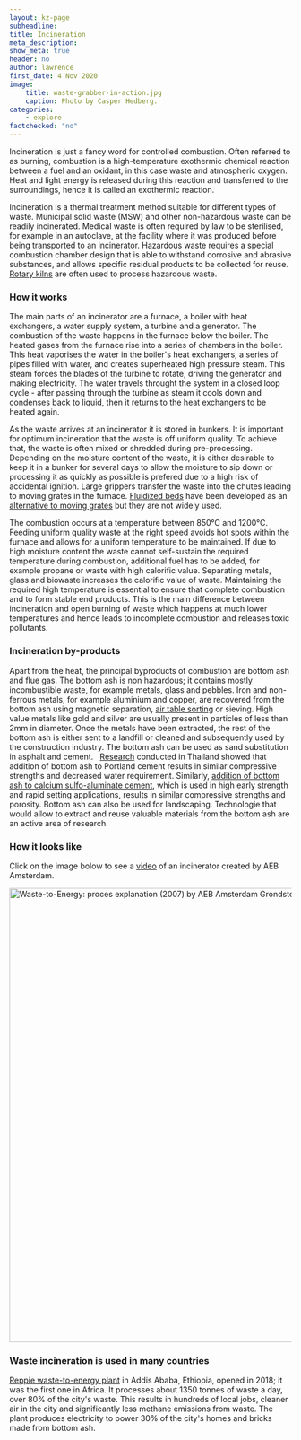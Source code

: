 ```yaml
---
layout: kz-page
subheadline: 
title: Incineration
meta_description:
show_meta: true
header: no
author: lawrence
first_date: 4 Nov 2020
image:
    title: waste-grabber-in-action.jpg
    caption: Photo by Casper Hedberg.
categories:
    - explore
factchecked: "no"
---
```


<!-- what is it -->
Incineration is just a fancy word for controlled combustion.
Often referred to as burning, combustion is a high-temperature exothermic chemical reaction between a fuel and an oxidant, in this case waste and atmospheric oxygen.
Heat and light energy is released during this reaction and transferred to the surroundings, hence it is called an exothermic reaction.


Incineration is a thermal treatment method suitable for different types of waste. 
Municipal solid waste (MSW) and other non-hazardous waste can be readily incinerated.
Medical waste is often required by law to be sterilised, for example in an autoclave, at the facility where it was produced before being transported to an incinerator.
Hazardous waste requires a special combustion chamber design that is able to withstand corrosive and abrasive substances, and allows specific residual products to be collected for reuse.
[Rotary kilns][7] are often used to process hazardous waste.


### How it works

<!-- the basics -->
The main parts of an incinerator are a furnace, a boiler with heat exchangers, a water supply system, a turbine and a generator. 
The combustion of the waste happens in the furnace below the boiler. 
The heated gases from the furnace rise into a series of chambers in the boiler. 
This heat vaporises the water in the boiler's heat exchangers, a series of pipes filled with water, and creates superheated high pressure steam.
This steam forces the blades of the turbine to rotate, driving the generator and making electricity. 
The water travels throught the system in a closed loop cycle - after passing through the turbine as steam it cools down and condenses back to liquid, then it returns to the heat exchangers to be heated again.


<!-- the waste goes in -->
As the waste arrives at an incinerator it is stored in bunkers.
It is important for optimum incineration that the waste is off uniform quality.
To achieve that, the waste is often mixed or shredded during pre-processing.
Depending on the moisture content of the waste, it is either desirable to keep it in a bunker for several days to allow the moisture to sip down or processing it as quickly as possible is prefered due to a high risk of accidental ignition.
Large grippers transfer the waste into the chutes leading to moving grates in the furnace. 
[Fluidized beds][8] have been developed as an [alternative to moving grates][9] but they are not widely used.


<!-- combustion -->
The combustion occurs at a temperature between 850&#8451; and 1200&#8451;. 
Feeding uniform quality waste at the right speed avoids hot spots within the furnace and allows for a uniform temperature to be maintained. 
If due to high moisture content the waste cannot self-sustain the required temperature during combustion, additional fuel has to be added,  for example propane or waste with high calorific value.
Separating metals, glass and biowaste increases the calorific value of waste.
Maintaining the required high temperature is essential to ensure that complete combustion and to form stable end products.
This is the main difference between incineration and open burning of waste which happens at much lower temperatures and hence leads to incomplete combustion and releases toxic pollutants.


<!-- energy produced -->


### Incineration by-products



<!-- bottom ash -->
Apart from the heat, the principal byproducts of combustion are bottom ash and flue gas.
The bottom ash is non hazardous; it contains mostly incombustible waste, for example metals, glass and pebbles.
Iron and non-ferrous metals, for example aluminium and copper, are recovered from the bottom ash using magnetic separation, [air table sorting][4] or sieving.
High value metals like gold and silver are usually present in particles of less than 2mm in diameter. 
Once the metals have been extracted, the rest of the bottom ash is either sent to a landfill or cleaned and subsequently used by the construction industry.
The bottom ash can be used as sand substitution in asphalt and cement.  
[Research][2] conducted in Thailand showed that addition of bottom ash to Portland cement results in similar compressive strengths and decreased water requirement.
Similarly, [addition of bottom ash to calcium sulfo-aluminate cement][3], which is used in high early strength and rapid setting applications, results in similar compressive strengths and porosity.
Bottom ash can also be used for landscaping.
Technologie that would allow to extract and reuse valuable materials from the bottom ash are an active area of research.

<!-- flue gas -->




### How it looks like

Click on the image bolow to see a [video][10] of an incinerator created by AEB Amsterdam.

<p><a href="https://youtu.be/DROZUstnsnw"><img src="incineration-plant-warning-sign.jpg" alt="Waste-to-Energy: proces explanation (2007) by  AEB Amsterdam Grondstoffen- en energiebedrijf" style="width:1215px;height:810px;"></a></p>



### Waste incineration is used in many countries


<!-- in Africa -->
[Reppie waste-to-energy plant][1] in Addis Ababa, Ethiopia, opened in 2018; it was the first one in Africa.
It processes about 1350 tonnes of waste a day, over 80% of the city's waste.
This results in hundreds of local jobs, cleaner air in the city and significantly less methane emissions from waste. 
The plant produces electricity to power 30% of the city's homes and bricks made from bottom ash. 




[1]: https://www.africawte.com/
[2]: https://link.springer.com/article/10.1007/s00706-017-1953-5
[3]: https://journals.sagepub.com/doi/abs/10.1177/0734242X20925170
[4]: https://www.sciencedirect.com/science/article/abs/pii/S0956053X20302282
[5]: https://www.sciencedirect.com/science/article/abs/pii/S0048969720343813
[6]: https://drawdown.org/solutions/waste-to-energy/technical-summary
[7]: https://link.springer.com/article/10.1007/s42768-019-00001-3
[8]: https://www.sciencedirect.com/science/article/abs/pii/S0360128512000160
[9]: https://www.sciencedirect.com/science/article/abs/pii/S0956053X20302191
[10]: https://youtu.be/DROZUstnsnw